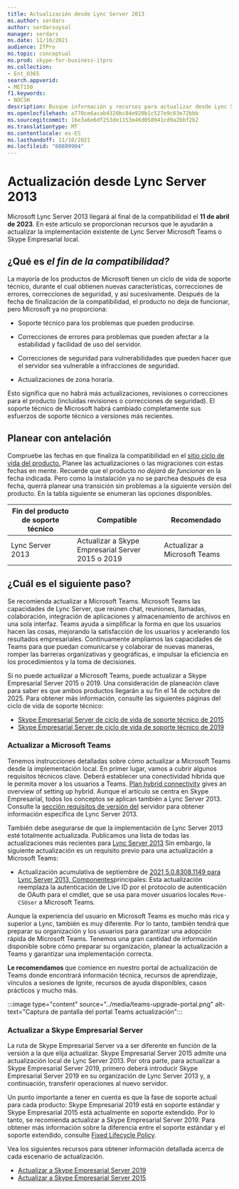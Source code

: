 ```yaml
---
title: Actualización desde Lync Server 2013
ms.author: serdars
author: serdarsoysal
manager: serdars
ms.date: 11/10/2021
audience: ITPro
ms.topic: conceptual
ms.prod: skype-for-business-itpro
ms.collection:
- Ent_O365
search.appverid:
- MET150
f1.keywords:
- NOCSH
description: Busque información y recursos para actualizar desde Lync Server 2013. El soporte técnico finaliza el 11 de abril de 2023.
ms.openlocfilehash: a770ce6acab4320bc84e920b1c527e9c63e72bbb
ms.sourcegitcommit: 16e3a6e6df253de1153e46d058941cd9a2bbf2b2
ms.translationtype: MT
ms.contentlocale: es-ES
ms.lasthandoff: 11/10/2021
ms.locfileid: "60889904"
---
```

# <a name="upgrading-from-lync-server-2013"></a>Actualización desde Lync Server 2013

Microsoft Lync Server 2013 llegará al final de la compatibilidad el **11 de abril de 2023**. En este artículo se proporcionan recursos que le ayudarán a actualizar la implementación existente de Lync Server Microsoft Teams o Skype Empresarial local.

## <a name="what-is-end-of-support"></a>¿Qué es *el fin de la compatibilidad?*

La mayoría de los productos de Microsoft tienen un ciclo de vida de soporte técnico, durante el cual obtienen nuevas características, correcciones de errores, correcciones de seguridad, y así sucesivamente. Después de la fecha de finalización de la compatibilidad, el producto no deja de funcionar, pero Microsoft ya no proporciona:

- Soporte técnico para los problemas que pueden producirse.

- Correcciones de errores para problemas que pueden afectar a la estabilidad y facilidad de uso del servidor.

- Correcciones de seguridad para vulnerabilidades que pueden hacer que el servidor sea vulnerable a infracciones de seguridad.

- Actualizaciones de zona horaria.

Esto significa que no habrá más actualizaciones, revisiones o correcciones para el producto (incluidas revisiones o correcciones de seguridad). El soporte técnico de Microsoft habrá cambiado completamente sus esfuerzos de soporte técnico a versiones más recientes.

## <a name="plan-ahead"></a>Planear con antelación

Compruebe las fechas en que finaliza la compatibilidad en el [sitio ciclo de vida del producto.](/lifecycle/products/lync-server-2013) Planee las actualizaciones o las migraciones con estas fechas en mente. Recuerde que el producto *no dejará de funcionar* en la fecha indicada. Pero como la instalación ya no se parchea después de esa fecha, querrá planear una transición sin problemas a la siguiente versión del producto. En la tabla siguiente se enumeran las opciones disponibles.

|Fin del producto de soporte técnico|Compatible|Recomendado|
|---|---|---|
|Lync Server 2013|Actualizar a Skype Empresarial Server 2015 o 2019|Actualizar a Microsoft Teams

## <a name="whats-next"></a>¿Cuál es el siguiente paso?

Se recomienda actualizar a Microsoft Teams. Microsoft Teams las capacidades de Lync Server, que reúnen chat, reuniones, llamadas, colaboración, integración de aplicaciones y almacenamiento de archivos en una sola interfaz. Teams ayuda a simplificar la forma en que los usuarios hacen las cosas, mejorando la satisfacción de los usuarios y acelerando los resultados empresariales. Continuamente ampliamos las capacidades de Teams para que puedan comunicarse y colaborar de nuevas maneras, romper las barreras organizativas y geográficas, e impulsar la eficiencia en los procedimientos y la toma de decisiones.

Si no puede actualizar a Microsoft Teams, puede actualizar a Skype Empresarial Server 2015 o 2019. Una consideración de planeación clave para saber es que ambos productos llegarán a su fin el 14 de octubre de 2025. Para obtener más información, consulte las siguientes páginas del ciclo de vida de soporte técnico:

- [Skype Empresarial Server de ciclo de vida de soporte técnico de 2015](/lifecycle/products/skype-for-business-server-2015)
- [Skype Empresarial Server de ciclo de vida de soporte técnico de 2019](/lifecycle/products/skype-for-business-server-2019)

### <a name="upgrade-to-microsoft-teams"></a>Actualizar a Microsoft Teams

Tenemos instrucciones detalladas sobre cómo actualizar a Microsoft Teams desde la implementación local. En primer lugar, vamos a cubrir algunos requisitos técnicos clave. Deberá establecer una conectividad híbrida que le permita mover a los usuarios a Teams. [Plan hybrid connectivity](/SkypeForBusiness/hybrid/plan-hybrid-connectivity) gives an overview of setting up hybrid. Aunque el artículo se centra en Skype Empresarial, todos los conceptos se aplican también a Lync Server 2013. Consulte la [sección requisitos de versión del](/SkypeForBusiness/hybrid/plan-hybrid-connectivity#server-version-requirements) servidor para obtener información específica de Lync Server 2013.

También debe asegurarse de que la implementación de Lync Server 2013 esté totalmente actualizada. Publicamos una lista de todas las actualizaciones más recientes para [Lync Server 2013](https://support.microsoft.com/topic/updates-for-lync-server-2013-a2a042ac-79f0-2665-7453-0a541fb25164) Sin embargo, la siguiente actualización es un requisito previo para una actualización a Microsoft Teams:

- Actualización acumulativa de septiembre de [2021 5.0.8308.1149 para Lync Server 2013, Componentes](https://support.microsoft.com/topic/september-2021-cumulative-update-5-0-8308-1149-for-lync-server-2013-core-components-6755903a-fc9a-44d2-b835-2a6d01f14043)principales: Esta actualización reemplaza la autenticación de Live ID por el protocolo de autenticación de OAuth para el cmdlet, que se usa para mover usuarios locales `Move-CSUser` a Microsoft Teams.

Aunque la experiencia del usuario en Microsoft Teams es mucho más rica y superior a Lync, también es muy diferente. Por lo tanto, también tendrá que preparar su organización y los usuarios para garantizar una adopción rápida de Microsoft Teams. Tenemos una gran cantidad de información disponible sobre cómo preparar su organización, planear la actualización a Teams y garantizar una implementación correcta. 

**Le recomendamos [](/MicrosoftTeams/upgrade-skype-teams)** que comience en nuestro portal de actualización de Teams donde encontrará información técnica, recursos de aprendizaje, vínculos a sesiones de Ignite, recursos de ayuda disponibles, casos prácticos y mucho más.

:::image type="content" source="../media/teams-upgrade-portal.png" alt-text="Captura de pantalla del portal Teams actualización":::

### <a name="upgrade-to-skype-for-business-server"></a>Actualizar a Skype Empresarial Server

La ruta de Skype Empresarial Server va a ser diferente en función de la versión a la que elija actualizar. Skype Empresarial Server 2015 admite una actualización local de Lync Server 2013. Por otra parte, para actualizar a Skype Empresarial Server 2019, primero deberá introducir Skype Empresarial Server 2019 en su organización de Lync Server 2013 y, a continuación, transferir operaciones al nuevo servidor. 

Un punto importante a tener en cuenta es que la fase de soporte actual para cada producto: Skype Empresarial 2019 está en soporte estándar y Skype Empresarial 2015 está actualmente en soporte extendido.  Por lo tanto, se recomienda actualizar a Skype Empresarial Server 2019. Para obtener más información sobre la diferencia entre el soporte estándar y el soporte extendido, consulte [Fixed Lifecycle Policy](/lifecycle/policies/fixed).

Vea los siguientes recursos para obtener información detallada acerca de cada escenario de actualización.

- [Actualizar a Skype Empresarial Server 2019](/skypeforbusiness/migration/migration-to-skype-for-business-server-2019)
- [Actualizar a Skype Empresarial Server 2015](/skypeforbusiness/deploy/upgrade-to-skype-for-business-server)
